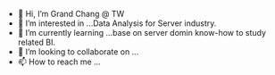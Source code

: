 - 👋 Hi, I’m Grand Chang @ TW
- 👀 I’m interested in ...Data Analysis for Server industry.
- 🌱 I’m currently learning ...base on server domin know-how to study related BI. 
- 💞️ I’m looking to collaborate on ...
- 📫 How to reach me ...

<!---
grandchang/grandchang is a ✨ special ✨ repository because its `README.md` (this file) appears on your GitHub profile.
You can click the Preview link to take a look at your changes.
--->
